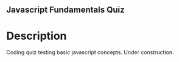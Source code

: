 ## Javascript Fundamentals Quiz

# Description

Coding quiz testing basic javascript concepts. Under construction. 